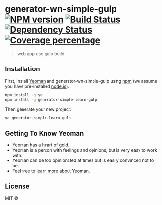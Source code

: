# generator-wn-simple-gulp [![NPM version][npm-image]][npm-url] [![Build Status][travis-image]][travis-url] [![Dependency Status][daviddm-image]][daviddm-url] [![Coverage percentage][coveralls-image]][coveralls-url]
> web app use gulp build

## Installation

First, install [Yeoman](http://yeoman.io) and generator-wn-simple-gulp using [npm](https://www.npmjs.com/) (we assume you have pre-installed [node.js](https://nodejs.org/)).

```bash
npm install -g yo
npm install -g generator-simple-learn-gulp
```

Then generate your new project:

```bash
yo generator-simple-learn-gulp
```

## Getting To Know Yeoman

 * Yeoman has a heart of gold.
 * Yeoman is a person with feelings and opinions, but is very easy to work with.
 * Yeoman can be too opinionated at times but is easily convinced not to be.
 * Feel free to [learn more about Yeoman](http://yeoman.io/).

## License

MIT © []()


[npm-image]: https://badge.fury.io/js/generator-wn-simple-gulp.svg
[npm-url]: https://npmjs.org/package/generator-wn-simple-gulp
[travis-image]: https://travis-ci.com/WNZhao/generator-wn-simple-gulp.svg?branch=master
[travis-url]: https://travis-ci.com/WNZhao/generator-wn-simple-gulp
[daviddm-image]: https://david-dm.org/WNZhao/generator-wn-simple-gulp.svg?theme=shields.io
[daviddm-url]: https://david-dm.org/WNZhao/generator-wn-simple-gulp
[coveralls-image]: https://coveralls.io/repos/WNZhao/generator-wn-simple-gulp/badge.svg
[coveralls-url]: https://coveralls.io/r/WNZhao/generator-wn-simple-gulp
